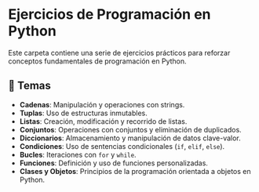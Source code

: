 # Ejercicios de Programación en Python

Este carpeta contiene una serie de ejercicios prácticos para reforzar conceptos fundamentales de programación en Python.

## 📌 Temas
- **Cadenas**: Manipulación y operaciones con strings.
- **Tuplas**: Uso de estructuras inmutables.
- **Listas**: Creación, modificación y recorrido de listas.
- **Conjuntos**: Operaciones con conjuntos y eliminación de duplicados.
- **Diccionarios**: Almacenamiento y manipulación de datos clave-valor.
- **Condiciones**: Uso de sentencias condicionales (`if`, `elif`, `else`).
- **Bucles**: Iteraciones con `for` y `while`.
- **Funciones**: Definición y uso de funciones personalizadas.
- **Clases y Objetos**: Principios de la programación orientada a objetos en Python.
